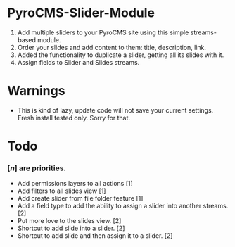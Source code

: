 PyroCMS-Slider-Module
=====================

1. Add multiple sliders to your PyroCMS site using this simple streams-based module.
2. Order your slides and add content to them: title, description, link.
3. Added the functionality to duplicate a slider, getting all its slides with it.
4. Assign fields to Slider and Slides streams.

# Warnings
* This is kind of lazy, update code will not save your current settings. Fresh install tested only. Sorry for that.

# Todo
### [<i>n</i>] are priorities.
* Add permissions layers to all actions [1]
* Add filters to all slides view [1]
* Add create slider from file folder feature [1]
* Add a field type to add the ability to assign a slider into another streams. [2]
* Put more love to the slides view. [2]
* Shortcut to add slide into a slider. [2]
* Shortcut to add slide and then assign it to a slider. [2]